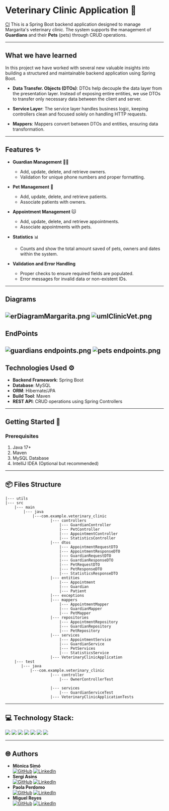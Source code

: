# Veterinary Clinic Application 🐾
[CI](https://github.com/southernersvlc/backendVeterinaryClinic/actions/workflows/ci.yml/badge.svg)
This is a Spring Boot backend application designed to manage Margarita's veterinary clinic. The system supports the management of **Guardians** and their **Pets** (pets) through CRUD operations.

---
## What we have learned 

In this project we have worked with several new valuable insights into building a structured and maintainable backend application using Spring Boot.
- **Data Transfer.  Objects (DTOs)**: DTOs help decouple the data layer from the presentation layer. Instead of exposing entire entities, we use DTOs to transfer only necessary data between the client and server.


- **Service Layer**: The service layer handles business logic, keeping controllers clean and focused solely on handling HTTP requests.


- **Mappers**: Mappers convert between DTOs and entities, ensuring data transformation.
---
## Features ✨

- **Guardian Management** 🧑‍⚕️
    - Add, update, delete, and retrieve owners.
    - Validation for unique phone numbers and proper formatting.

- **Pet Management** 🐶
    - Add, update, delete, and retrieve patients.
    - Associate patients with owners.

- **Appointment Management** 🐱
  - Add, update, delete, and retrieve appointments.
  - Associate appointments with pets.

- **Statistics** 📊
  - Counts and show the total amount saved of pets, owners and dates within the system.
  
- **Validation and Error Handling** 
    - Proper checks to ensure required fields are populated.
    - Error messages for invalid data or non-existent IDs.

---
## Diagrams
![erDiagramMargarita.png](Utils%2FerDiagramMargarita.png)
![umlClinicVet.png](Utils%2FumlClinicVet.png)
---
## EndPoints
![guardians endpoints.png](Utils%2Fguardians%20endpoints.png)
![pets endpoints.png](Utils%2Fpets%20endpoints.png)
---

## Technologies Used ⚙️

- **Backend Framework**: Spring Boot
- **Database**: MySQL
- **ORM**: Hibernate/JPA
- **Build Tool**: Maven
- **REST API**: CRUD operations using Spring Controllers

---

## Getting Started 🚀

### Prerequisites

1. Java 17+
2. Maven
3. MySQL Database
4. IntelliJ IDEA (Optional but recommended)

---

## 📦 **Files Structure**
    |--- utils
    |--- src
        |--- main
            |--- java
                |---com.example.veterinary_clinic
                        |--- controllers
                            |--- GuardianController
                            |--- PetController
                            |--- AppointmentController
                            |--- StatisticsController
                        |--- dtos
                            |--- AppointmentRequestDTO
                            |--- AppointmentResponseDTO
                            |--- GuardianRequestDTO
                            |--- GuardianResponseDTO
                            |--- PetRequestDTO
                            |--- PetResponseDTO
                            |--- StatisticsResponseDTO
                        |--- entities
                            |--- Appointment
                            |--- Guardian
                            |--- Patient
                        |--- exceptions
                        |--- mappers
                            |--- AppointmentMapper
                            |--- GuardianMapper
                            |--- PetMapper
                        |--- repositories
                            |--- AppointmentRepository
                            |--- GuardianRepository
                            |--- PetRepository
                        |--- services
                            |--- AppointmentService
                            |--- GuardianService
                            |--- PetServices
                            |--- StatisticsService
                        |--- VeterinaryClinicApplication
        |--- test
           |--- java
               |---com.example.veterinary_clinic
                        |--- controller
                            |--- OwnerControllerTest

                        |--- services
                            |--- GuardianServiceTest
                        |--- VeterinaryClinicApplicationTests

---
## 💻 Technology Stack:

<img src= "https://img.shields.io/badge/SpringBoot-6DB33F?style=flat-square&logo=Spring&logoColor=white"/>
<img src= "https://img.shields.io/badge/-Postman-FF6C37?style=flat&logo=postman&logoColor=white"/>
<img src= "https://img.shields.io/badge/Java-ED8B00?style=for-the-badge&logo=openjdk&logoColor=white"/>
<img src="https://img.shields.io/badge/Intellij%20Idea-000?logo=intellij-idea&amp;style=for-the-badge"/>
<img src= "https://img.shields.io/badge/github-%23121011.svg?&style=for-the-badge&logo=github&logoColor=white"/>
<img src= "https://shields.io/badge/simple__diarizer-Trello-blue?logo=Trello&style=flat"/>
<img src= "https://img.shields.io/badge/Lucid-282C33?logo=lucid&logoColor=fff&style=for-the-badge"/>

---

## 🌐 Authors

- **Mònica Simó**                      
  [<img src="https://img.shields.io/badge/github-%23121011.svg?&style=for-the-badge&logo=github&logoColor=white" alt="GitHub" />](https://github.com/monicasimoF5)
  [<img src="https://img.shields.io/badge/LinkedIn-0077B5?style=for-the-badge&logo=linkedin&logoColor=white" alt="LinkedIn" />](https://www.linkedin.com/in/mónica-simó/)
- **Sergi Asins**                      
  [<img src="https://img.shields.io/badge/github-%23121011.svg?&style=for-the-badge&logo=github&logoColor=white" alt="GitHub" />](https://github.com/SergiAsins)
  [<img src="https://img.shields.io/badge/LinkedIn-0077B5?style=for-the-badge&logo=linkedin&logoColor=white" alt="LinkedIn" />](https://www.linkedin.com/in/sergiasins)
- **Paola Perdomo**                      
  [<img src="https://img.shields.io/badge/github-%23121011.svg?&style=for-the-badge&logo=github&logoColor=white" alt="GitHub" />](https://github.com/Paola077)
  [<img src="https://img.shields.io/badge/LinkedIn-0077B5?style=for-the-badge&logo=linkedin&logoColor=white" alt="LinkedIn" />](https://www.linkedin.com/in/paolaperdomo07/)
- **Miguel Reyes**                              
  [<img src="https://img.shields.io/badge/github-%23121011.svg?&style=for-the-badge&logo=github&logoColor=white" alt="GitHub" />](https://github.com/MIANREVA2024)
  [<img src="https://img.shields.io/badge/LinkedIn-0077B5?style=for-the-badge&logo=linkedin&logoColor=white" alt="LinkedIn" />](https://www.linkedin.com/in/miguelreyesvasquez/)